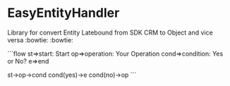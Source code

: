 # EasyEntityHandler
Library for convert Entity Latebound from SDK CRM to Object<T> and vice versa :bowtie:
  :bowtie:

​```flow
st=>start: Start
op=>operation: Your Operation
cond=>condition: Yes or No?
e=>end

st->op->cond
cond(yes)->e
cond(no)->op
​```
